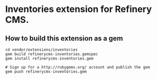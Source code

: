 # Inventories extension for Refinery CMS.

## How to build this extension as a gem

    cd vendor/extensions/inventories
    gem build refinerycms-inventories.gemspec
    gem install refinerycms-inventories.gem

    # Sign up for a http://rubygems.org/ account and publish the gem
    gem push refinerycms-inventories.gem